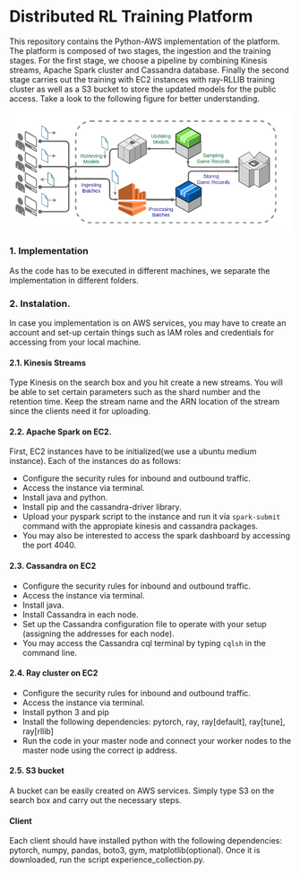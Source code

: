 # Distributed RL Training Platform

This repository contains the Python-AWS implementation of the platform. The platform is composed of two stages, the ingestion and the training stages. For the first stage, we choose a pipeline by combining Kinesis streams, Apache Spark cluster and Cassandra database. Finally the second stage carries out the training with EC2 instances with ray-RLLIB training cluster as well as a S3 bucket to store the updated models for the public access. Take a look to the following figure for better understanding.

![Alt text](figures/distributed_diag.png)

### 1. Implementation

As the code has to be executed in different machines, we separate the implementation in different folders.  

### 2. Instalation.

In case you implementation is on AWS services, you may have to create an account and set-up certain things such as IAM roles and credentials for accessing from your local machine.

#### 2.1. Kinesis Streams

Type Kinesis on the search box and you hit create a new streams. You will be able to set certain parameters such as the shard number and the retention time. Keep the stream name and the ARN location of the stream since the clients need it for uploading.

#### 2.2. Apache Spark on EC2.  

First, EC2 instances have to be initialized(we use a ubuntu medium instance). Each of the instances do as follows:

- Configure the security rules for inbound and outbound traffic.
- Access the instance via terminal.
- Install java and python.
- Install pip and the cassandra-driver library.
- Upload your pyspark script to the instance and run it via <code>spark-submit</code> command with the appropiate kinesis and cassandra packages.
- You may also be interested to access the spark dashboard by accessing the port 4040.

#### 2.3. Cassandra on EC2

- Configure the security rules for inbound and outbound traffic.
- Access the instance via terminal.
- Install java.
- Install Cassandra in each node.
- Set up the Cassandra configuration file to operate with your setup (assigning the addresses for each node).
- You may access the Cassandra cql terminal by typing <code>cqlsh</code> in the command line.

#### 2.4. Ray cluster on EC2  

- Configure the security rules for inbound and outbound traffic.
- Access the instance via terminal.
- Install python 3 and pip
- Install the following dependencies: pytorch, ray, ray[default], ray[tune], ray[rllib]
- Run the code in your master node and connect your worker nodes to the master node using the correct ip address.

#### 2.5. S3 bucket

A bucket can be easily created on AWS services. Simply type S3 on the search box and carry out the necessary steps.

#### Client

Each client should have installed python with the following dependencies: pytorch, numpy, pandas, boto3, gym,  matplotlib(optional). Once it is downloaded, run the script experience_collection.py.